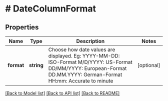 # # DateColumnFormat

## Properties

Name | Type | Description | Notes
------------ | ------------- | ------------- | -------------
**format** | **string** | Choose how date values are displayed. Eg: YYYY-MM-DD: ISO-Format M/D/YYYY: US-Format DD/MM/YYYY: European-Format DD.MM.YYYY: German-Format HH:mm: Accurate to minute | [optional]

[[Back to Model list]](../../README.md#models) [[Back to API list]](../../README.md#endpoints) [[Back to README]](../../README.md)
